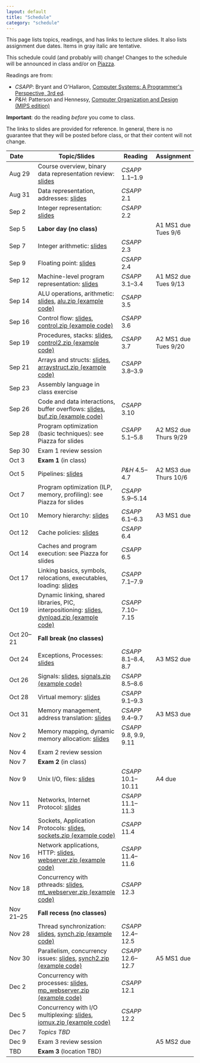 ```yaml
---
layout: default
title: "Schedule"
category: "schedule"
---
```


This page lists topics, readings, and has links to lecture slides.
It also lists assignment due dates.  Items <span class="tentative">in
gray italic</span> are tentative.

This schedule could (and probably will) change!  Changes
to the schedule will be announced in class and/or on
[Piazza](https://piazza.com/jhu/fall2022/601229).

Readings are from:
* *CSAPP*: Bryant and O'Hallaron, [Computer Systems: A Programmer's Perspective, 3rd ed](https://csapp.cs.cmu.edu/).
* *P&amp;H*: Patterson and Hennessy, [Computer Organization and Design (MIPS edition)](https://www.elsevier.com/books/computer-organization-and-design-mips-edition/patterson/978-0-12-407726-3)

**Important**: do the reading *before*
you come to class.

The links to slides are provided for reference.  In general, there is no
guarantee that they will be posted before class, or that their content
will not change.

Date&nbsp;&nbsp;&nbsp;&nbsp;&nbsp; | Topic/Slides | Reading | Assignment
------------------ | ------------ | ------- | ----------
Aug 29 | Course overview, binary data representation review: [slides](lectures/lecture01-public.pdf) | *CSAPP* 1.1–1.9 | 
Aug 31 | Data representation, addresses: [slides](lectures/lecture02-public.pdf) | *CSAPP* 2.1 | 
Sep 2 | Integer representation: [slides](lectures/lecture03-public.pdf) | *CSAPP* 2.2 | 
Sep 5 | **Labor day (no class)** |  | A1 MS1 due<br>Tues 9/6
Sep 7 | Integer arithmetic: [slides](lectures/lecture04-public.pdf) | *CSAPP* 2.3 | 
Sep 9 | Floating point: [slides](lectures/lecture05-public.pdf) | *CSAPP* 2.4 | 
Sep 12 | Machine-level program representation: [slides](lectures/lecture06-public.pdf) | *CSAPP* 3.1–3.4 | A1 MS2 due<br>Tues 9/13
Sep 14 | ALU operations, arithmetic: [slides](lectures/lecture07-public.pdf), [alu.zip (example code)](lectures/alu.zip) | *CSAPP* 3.5 | 
Sep 16 | Control flow: [slides](lectures/lecture08-public.pdf), [control.zip (example code)](lectures/control.zip) | *CSAPP* 3.6 | 
Sep 19 | Procedures, stacks: [slides](lectures/lecture09-public.pdf), [control2.zip (example code)](lectures/control2.zip) | *CSAPP* 3.7 | A2 MS1 due<br>Tues 9/20
Sep 21 | Arrays and structs: [slides](lectures/lecture10-public.pdf), [arraystruct.zip (example code)](lectures/arraystruct.zip) | *CSAPP* 3.8–3.9 | 
Sep 23 | Assembly language in class exercise |  | 
Sep 26 | Code and data interactions, buffer overflows: [slides](lectures/lecture11-public.pdf), [buf.zip (example code)](lectures/buf.zip) | *CSAPP* 3.10 | 
Sep 28 | Program optimization (basic techniques): see Piazza for slides | *CSAPP* 5.1–5.8 | A2 MS2 due<br>Thurs 9/29
Sep 30 | Exam 1 review session |  | 
Oct 3 | **Exam 1** (in class) |  | 
Oct 5 | Pipelines: [slides](lectures/lecture13-public.pdf) | <i>P&amp;H</i> 4.5–4.7 | A2 MS3 due<br>Thurs 10/6
Oct 7 | Program optimization (ILP, memory, profiling): see Piazza for slides | *CSAPP* 5.9–5.14 | 
Oct 10 | Memory hierarchy: [slides](lectures/lecture15-public.pdf) | *CSAPP* 6.1–6.3 | <span class='tentative'>A3 MS1 due</span>
Oct 12 | Cache policies: [slides](lectures/lecture16-public.pdf) | *CSAPP* 6.4 | 
Oct 14 | Caches and program execution: see Piazza for slides | *CSAPP* 6.5 | 
Oct 17 | Linking basics, symbols, relocations, executables, loading: [slides](lectures/lecture18-public.pdf) | *CSAPP* 7.1–7.9 | 
Oct 19 | Dynamic linking, shared libraries, PIC, interpositioning: [slides](lectures/lecture19-public.pdf), [dynload.zip (example code)](lectures/dynload.zip) | *CSAPP* 7.10–7.15 | 
Oct 20–21 | **Fall break (no classes)** |  | 
Oct 24 | Exceptions, Processes: [slides](lectures/lecture20-public.pdf) | *CSAPP* 8.1–8.4, 8.7 | <span class='tentative'>A3 MS2 due</span>
Oct 26 | Signals: [slides](lectures/lecture21-public.pdf), [signals.zip (example code)](lectures/signals.zip) | *CSAPP* 8.5–8.6 | 
Oct 28 | Virtual memory: [slides](lectures/lecture22-public.pdf) | *CSAPP* 9.1–9.3 | 
Oct 31 | Memory management, address translation: [slides](lectures/lecture23-public.pdf) | *CSAPP* 9.4–9.7 | <span class='tentative'>A3 MS3 due</span>
Nov 2 | Memory mapping, dynamic memory allocation: [slides](lectures/lecture24-public.pdf) | *CSAPP* 9.8, 9.9, 9.11 | 
Nov 4 | Exam 2 review session |  | 
Nov 7 | **Exam 2** (in class) |  | 
Nov 9 | Unix I/O, files: [slides](lectures/lecture25-public.pdf) | *CSAPP* 10.1–10.11 | <span class='tentative'>A4 due</span>
Nov 11 | Networks, Internet Protocol: [slides](lectures/lecture26-public.pdf) | *CSAPP* 11.1–11.3 | 
Nov 14 | Sockets, Application Protocols: [slides](lectures/lecture27-public.pdf), [sockets.zip (example code)](lectures/sockets.zip) | *CSAPP* 11.4 | 
Nov 16 | Network applications, HTTP: [slides](lectures/lecture28-public.pdf), [webserver.zip (example code)](lectures/webserver.zip) | *CSAPP* 11.4–11.6 | 
Nov 18 | Concurrency with pthreads: [slides](lectures/lecture29-public.pdf), [mt_webserver.zip (example code)](lectures/mt_webserver.zip) | *CSAPP* 12.3 | 
Nov 21–25 | **Fall recess (no classes)** |  | 
Nov 28 | Thread synchronization: [slides](lectures/lecture30-public.pdf), [synch.zip (example code)](lectures/synch.zip) | *CSAPP* 12.4–12.5 | 
Nov 30 | Parallelism, concurrency issues: [slides](lectures/lecture31-public.pdf), [synch2.zip (example code)](lectures/synch2.zip) | *CSAPP* 12.6–12.7 | <span class='tentative'>A5 MS1 due</span>
Dec 2 | Concurrency with processes: [slides](lectures/lecture32-public.pdf), [mp_webserver.zip (example code)](lectures/mp_webserver.zip) | *CSAPP* 12.1 | 
Dec 5 | Concurrency with I/O multiplexing: [slides](lectures/lecture33-public.pdf), [iomux.zip (example code)](lectures/iomux.zip) | *CSAPP* 12.2 | 
Dec 7 | *Topics TBD* |  | 
Dec 9 | Exam 3 review session |  | <span class='tentative'>A5 MS2 due</span>
TBD | **Exam 3** (location TBD) |  | 
